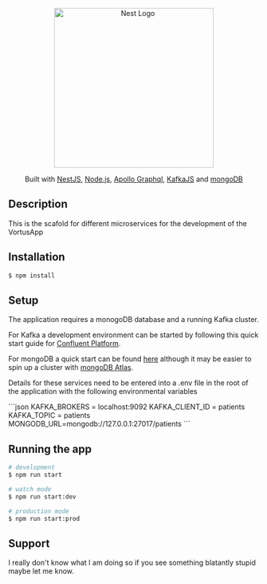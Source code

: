 <p align="center">
  <a href="http://vortus.co.nz/" target="blank"><img src="https://cdn.shopify.com/s/files/1/0146/2314/6070/files/Vortus_Logo_Transparent_360x.png?" width="320" alt="Nest Logo" /></a>
</p>

[circleci-image]: https://img.shields.io/circleci/build/github/nestjs/nest/master?token=abc123def456
[circleci-url]: https://circleci.com/gh/nestjs/nest

  <p align="center">Built with <a href="https://docs.nestjs.com/" target="_blank">NestJS</a>, <a href="http://nodejs.org" target="_blank">Node.js</a>, <a href="https://www.apollographql.com/docs/apollo-server/" target="_blank">Apollo Graphql</a>, <a href="https://kafka.js.org/" target="_blank">KafkaJS</a> and <a href="https://docs.mongodb.com/" target="_blank">mongoDB</a></p>


## Description

This is the scafold for different microservices for the development of the VortusApp

## Installation

```bash
$ npm install
```

## Setup

<p>The application requires a monogoDB database and a running Kafka cluster. </p>
<p>For Kafka a development environment can be started by following this quick start guide for <a href="https://docs.confluent.io/platform/current/quickstart/index.html" target="_blank">Confluent Platform</a>.</p>
<p>For mongoDB a quick start can be found <a href="https://docs.mongodb.com/manual/tutorial/getting-started/" target="_blank">here</a> although it may be easier to spin up a cluster with <a href="https://docs.atlas.mongodb.com/getting-started/" target="_blank">mongoDB Atlas</a>.</p>

<p>Details for these services need to be entered into a .env file in the root of the application with the following environmental variables</p>
```json
KAFKA_BROKERS = localhost:9092
KAFKA_CLIENT_ID = patients
KAFKA_TOPIC = patients
MONGODB_URL=mongodb://127.0.0.1:27017/patients
```


## Running the app

```bash
# development
$ npm run start

# watch mode
$ npm run start:dev

# production mode
$ npm run start:prod
```



## Support

I really don't know what I am doing so if you see something blatantly stupid maybe let me know.
